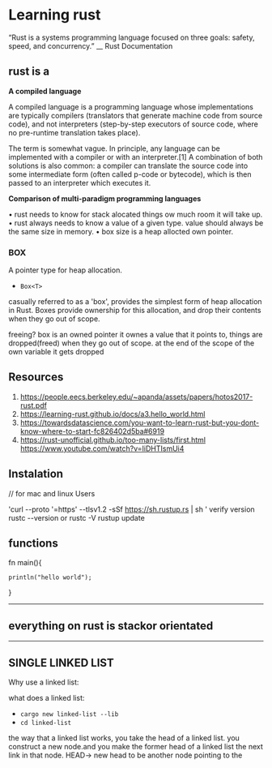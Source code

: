 # Learning rust 

“Rust is a systems programming language focused on three goals: safety, speed, and concurrency.”
__ Rust Documentation

## rust is a 
**A compiled language** 

A compiled language is a programming language whose implementations are typically compilers (translators that generate machine code from source code), and not interpreters (step-by-step executors of source code, where no pre-runtime translation takes place).

The term is somewhat vague. In principle, any language can be implemented with a compiler or with an interpreter.[1] A combination of both solutions is also common: a compiler can translate the source code into some intermediate form (often called p-code or bytecode), which is then passed to an interpreter which executes it.

**Comparison of multi-paradigm programming languages**


• rust needs to know for stack alocated things ow much room it will take up.
• rust always needs to know a value of a given type. value should always be the same size in memory.
• box size is a heap allocted own pointer. 


### BOX
A pointer type for heap allocation. 

- `Box<T>` 

casually referred to as a 'box', provides the simplest form of heap allocation in Rust. Boxes provide ownership for this allocation, and drop their contents when they go out of scope.


freeing?
box is an owned pointer it ownes a value that it points to,
things are dropped(freed) when they go out of scope.
at the end of the scope of the own variable it gets dropped 

## **Resources**

1. https://people.eecs.berkeley.edu/~apanda/assets/papers/hotos2017-rust.pdf
2. https://learning-rust.github.io/docs/a3.hello_world.html
3. https://towardsdatascience.com/you-want-to-learn-rust-but-you-dont-know-where-to-start-fc826402d5ba#6919
4. https://rust-unofficial.github.io/too-many-lists/first.html
https://www.youtube.com/watch?v=IiDHTIsmUi4


## **Instalation**

// for mac and linux Users

'curl --proto '=https' --tlsv1.2 -sSf https://sh.rustup.rs | sh '
verify version rustc --version or rustc -V
rustup update

## **functions**

fn main(){

    println("hello world");
}



---

## everything on rust is stackor orientated 

---
 


## SINGLE LINKED LIST

Why use a linked list:

what does a linked list:

- `cargo new linked-list --lib`
- `cd linked-list`


the way that a linked list works, you take the head of a linked list.
you construct a new node.and you make the former head of a linked list 
the next link in that node.
HEAD-> new head to be another node pointing to the 


